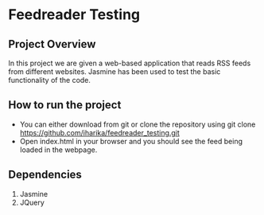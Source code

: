 # Feedreader Testing

## Project Overview

In this project we are given a web-based application that reads RSS feeds from different websites. Jasmine has been used to test the basic functionality of the code.

## How to run the project

* You can either download from git or clone the repository using git clone https://github.com/iharika/feedreader_testing.git
* Open index.html in your browser and you should see the feed being loaded in the webpage.

## Dependencies

1.  Jasmine
2.  JQuery
